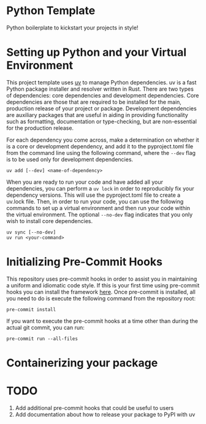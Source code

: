 # Python Template

Python boilerplate to kickstart your projects in style!

# Setting up Python and your Virtual Environment

This project template uses [uv](https://github.com/astral-sh/uv) to manage Python dependencies. uv is a fast Python package installer and resolver written in Rust. There are
two types of dependencies: core dependencies and development dependencies. Core dependencies are those that are required
to be installed for the main, production release of your project or package. Development dependencies are auxiliary
packages that are useful in aiding in providing functionality such as formatting, documentation or type-checking, but
are non-essential for the production release.

For each dependency you come across, make a determination on whether it
is a core or development dependency, and add it to the pyproject.toml file from the command line using the following
command, where the `--dev` flag is to be used only for development dependencies.
```
uv add [--dev] <name-of-dependency>
```

When you are ready to run your code and have added all your dependencies, you can perform a `uv lock` in order to
reproducibly fix your dependency versions. This will use the pyproject.toml file to create a uv.lock file. Then, in
order to run your code, you can use the following commands to set up a virtual environment and then run your code
within the virtual environment. The optional `--no-dev` flag indicates that you only wish to install core dependencies.
```
uv sync [--no-dev]
uv run <your-command>
```

# Initializing Pre-Commit Hooks

This repository uses pre-commit hooks in order to assist you in maintaining a uniform and idiomatic code style.
If this is your first time using pre-commit hooks you can install the framework [here](https://pre-commit.com/#installation).
Once pre-commit is installed, all you need to do is execute the following command from the repository root:
```
pre-commit install
```

If you want to execute the pre-commit hooks at a time other than during the actual git commit, you can run:
```
pre-commit run --all-files
```

# Containerizing your package

# TODO

1. Add additional pre-commit hooks that could be useful to users
2. Add documentation about how to release your package to PyPI with uv
